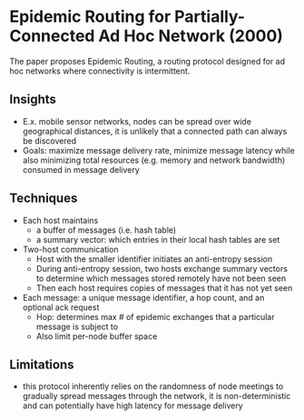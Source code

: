 # Epidemic Routing for Partially-Connected Ad Hoc Network (2000) 
The paper proposes Epidemic Routing, a routing protocol designed for ad hoc networks where connectivity is intermittent.

## Insights

- E.x. mobile sensor networks, nodes can be spread over wide geographical distances, it is unlikely that a connected path can always be discovered
- Goals: maximize message delivery rate, minimize message latency while also minimizing total resources (e.g. memory and network bandwidth) consumed in message delivery

## Techniques
- Each host maintains 
    - a buffer of messages (i.e. hash table)
    - a summary vector: which entries in their local hash tables are set
- Two-host communication
    - Host with the smaller identifier initiates an anti-entropy session
    - During anti-entropy session, two hosts exchange summary vectors to determine which messages stored remotely have not been seen
    - Then each host requires copies of messages that it has not yet seen
- Each message: a unique message identifier, a hop count, and an optional ack request
    - Hop: determines max # of epidemic exchanges that a particular message is subject to
    - Also limit per-node buffer space
      
## Limitations
- this protocol inherently relies on the randomness of node meetings to gradually spread messages through the network, it is non-deterministic and can potentially have high latency for message delivery 
